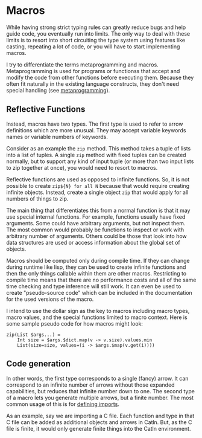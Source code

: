 # Macros

While having strong strict typing rules can greatly reduce bugs and help guide code, you eventually run into limits. The only way to deal with these limits is to resort into short circuiting the type system using features like casting, repeating a lot of code, or you will have to start implementing macros.

I try to differentiate the terms metaprogramming and macros. Metaprogramming is used for programs or functionss that accept and modify the code from other functions before executing them. Because they often fit naturally in the existing language constructs, they don't need special handling (see [metaprogramming](metaprogramming.md)).

## Reflective Functions

Instead, macros have two types. The first type is used to refer to arrow definitions which are more unusual. They may accept variable keywords names or variable numbers of keywords.

Consider as an example the `zip` method. This method takes a tuple of lists into a list of tuples. A single `zip` method with fixed tuples can be created normally, but to support any kind of input tuple (or more than two input lists to zip together at once), you would need to resort to macros.

Reflective functions are used as opposed to infinite functions. So, it is not possible to create `zip${N} for all N` because that would require creating infinite objects. Instead, create a single object `zip` that would apply for all numbers of things to zip.

The main thing that differentiates this from a normal function is that it may use special internal functions. For example, functions usually have fixed arguments. Some could have arbitrary arguments, but not inspect them. The most common would probably be functions to inspect or work with arbitrary number of arguments. Others could be those that look into how data structures are used or access information about the global set of objects.

Macros should be computed only during compile time. If they can change during runtime like lisp, they can be used to create infinite functions and then the only things callable within them are other macros. Restricting to compile time means that there are no performance costs and all of the same time checking and type inference will still work. It can even be used to create "pseudo-source code" which can be included in the documentation for the used versions of the macro.

I intend to use the dollar sign as the key to macros including macro types, macro values, and the special functions limited to macro context. Here is some sample pseudo code for how macros might look:

```
zip(List $args...) =
    Int size = $args.$dict.map(v -> v.size).values.min
    List(size=size, values=(i -> $args.$map(v.get(i))))
```

## Code generation

In other words, the first type corresponds to a single (fancy) arrow. It can correspond to an infinite number of arrows without those expanded capabilities, but reduces that infinite number down to one. The second type of a macro lets you generate multiple arrows, but a finite number. The most common usage of this is for [defining imports](languageCompilation.md).

As an example, say we are importing a C file. Each function and type in that C file can be added as additional objects and arrows in Catln. But, as the C file is finite, it would only generate finite things into the Catln environment.
